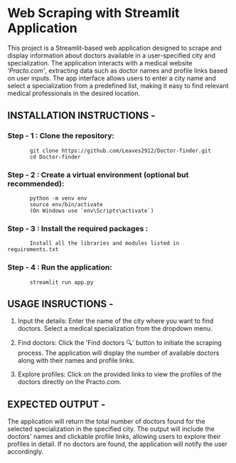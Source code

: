 # Web Scraping with Streamlit Application

This project is a Streamlit-based web application designed to scrape and display information about doctors available in a user-specified city and specialization. 
The application interacts with a medical website _*'Practo.com'*_, extracting data such as doctor names and profile links based on user inputs. 
The app interface allows users to enter a city name and select a specialization from a predefined list, making it easy to find relevant medical professionals in the desired location.

## INSTALLATION INSTRUCTIONS -

### Step - 1 : Clone the repository:
           git clone https://github.com/Leaves2912/Doctor-finder.git
           cd Doctor-finder
          
### Step - 2 : Create a virtual environment (optional but recommended):
           python -m venv env
           source env/bin/activate  
           (On Windows use `env\Scripts\activate`)

### Step - 3 : Install the required packages : 
           Install all the libraries and modules listed in requirements.txt

### Step - 4 : Run the application:
           streamlit run app.py

## USAGE INSRUCTIONS -

1. Input the details:
Enter the name of the city where you want to find doctors.
Select a medical specialization from the dropdown menu.

2. Find doctors:
Click the 'Find doctors 🔍' button to initiate the scraping process.
The application will display the number of available doctors along with their names and profile links.

3. Explore profiles:
Click on the provided links to view the profiles of the doctors directly on the Practo.com.

## EXPECTED OUTPUT -

The application will return the total number of doctors found for the selected specialization in the specified city.
The output will include the doctors' names and clickable profile links, allowing users to explore their profiles in detail.
If no doctors are found, the application will notify the user accordingly.
